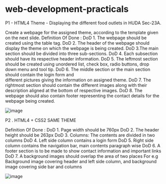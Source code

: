 # web-development-practicals

P1 - HTML4
Theme - Displaying the different food outlets in HUDA Sec-23A.

Create a webpage for the assigned theme, according to the 
template given on the next slide.
Definition Of Done : 
DoD 1. The webpage should be created using the table tag.
DoD 2. The header of the webpage should display the theme on which the webpage 
is being created.
DoD 3.The main section should be divided into three sub-sections.
DoD 4. Each subsection should have its respective header information.
DoD 5. The leftmost section should be created using unordered list, check box, radio 
buttons, drop down menu and tool tip.
DoD 6. The middle section or the main section should contain the login form and  
different pictures giving the information on assigned theme.
DoD 7. The rightmost section should contain the different images along with their 
description aligned at the bottom of respective images.
DoD 8. The webpage should also contain footer representing the contact details for 
the webpage being created.

![image](https://user-images.githubusercontent.com/88712571/183701439-fc7035ac-57aa-460e-b579-fb7c1a76e2db.png)


P2 . HTML4 + CSS2
SAME THEME 

Definition Of Done : 
DoD 1. Page width should be 760px
DoD 2. The header height should be 263px
DoD 3. Columns: The contents are divided in two columns
DoD 4. Left side column contains a login form
DoD 5. Right side column contains the navigation bar, main contents paragraph 
wise
DoD 6. A footer section is to be made to show contact information and important 
links
DoD 7. A background images should overlap the area of two places 
For e.g Background image covering header and left side column, 
and background image covering side bar and columns

![image](https://user-images.githubusercontent.com/88712571/183708588-70ebee5e-2415-48f3-a626-cc983e87b9a4.png)
